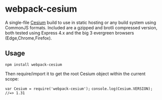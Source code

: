 # webpack-cesium

A single-file [Cesium](https://cesiumjs.org) build to use in static hosting or any build system using CommonJS formats.  Included are a gzipped and brotli compressed version, both tested using Express 4.x and the big 3 evergreen browsers (Edge,Chrome,Firefox).

## Usage

`npm install webpack-cesium`

Then require/import it to get the root Cesium object within the current scope:

`var Cesium = require('webpack-cesium');`
`console.log(Cesium.VERSION); //=> 1.31`
